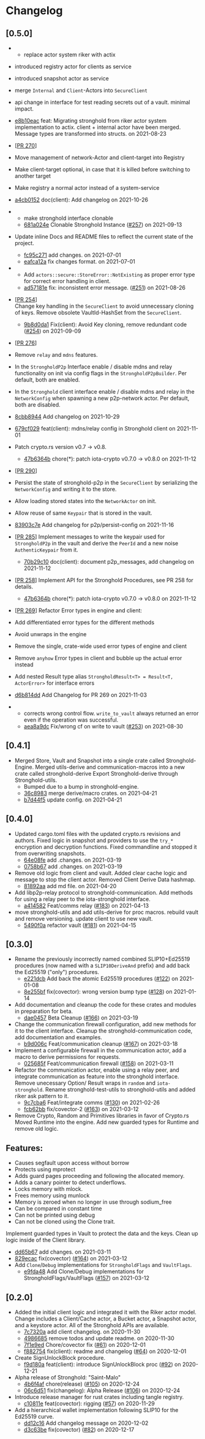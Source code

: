 # Changelog

## \[0.5.0]

- - replace actor system riker with actix

- introduced registry actor for clients as service

- introduced snapshot actor as service

- merge `Internal` and `Client`-Actors into `SecureClient`

- api change in interface for test reading secrets out of a vault. minimal impact.

- [e8b10eac](https://www.github.com/iotaledger/stronghold.rs/commit/e8b10eac4a914e5d78aae40ab4f1da15ac136ac7) feat: Migrating stronghold from riker actor system implementation to actix. client + internal actor have been merged. Message types are transformed into structs. on 2021-08-23

- \[[PR 270](https://github.com/iotaledger/stronghold.rs/pull/270)]

- Move management of network-Actor and client-target into Registry

- Make client-target optional, in case that it is killed before switching to another target

- Make registry a normal actor instead of a system-service

- [a4cb0152](https://www.github.com/iotaledger/stronghold.rs/commit/a4cb0152f79c643afbd4eea72318c3ce300a0c27) doc(client): Add changelog on 2021-10-26

- - make stronghold interface clonable
  - [681a024e](https://www.github.com/iotaledger/stronghold.rs/commit/681a024e7fd5d6095bbf571d5a3d22fb449b54da) Clonable Stronghold Instance ([#257](https://www.github.com/iotaledger/stronghold.rs/pull/257)) on 2021-09-13

- Update inline Docs and README files to reflect the current state of the project.
  - [fc95c271](https://www.github.com/iotaledger/stronghold.rs/commit/fc95c27128dedf8aa2d366776c22cb9c8e3f158a) add changes. on 2021-07-01
  - [eafca12a](https://www.github.com/iotaledger/stronghold.rs/commit/eafca12ad915166d8039df6ad050bb1c65cbe248) fix changes format. on 2021-07-01

- - Add `actors::secure::StoreError::NotExisting` as proper error type for correct error handling in client.
  - [ad57181e](https://www.github.com/iotaledger/stronghold.rs/commit/ad57181e7c5baa4b6ccb66fb464667c97967db08) fix: inconsistent error message. ([#251](https://www.github.com/iotaledger/stronghold.rs/pull/251)) on 2021-08-26

- \[[PR 254](https://github.com/iotaledger/stronghold.rs/pull/254)]\
  Change key handling in the `SecureClient` to avoid unnecessary cloning of keys.
  Remove obsolete VaultId-HashSet from the `SecureClient`.
  - [9b8d0da1](https://www.github.com/iotaledger/stronghold.rs/commit/9b8d0da150afd7446198672c8f7675547031c060) Fix(client): Avoid Key cloning, remove redundant code ([#254](https://www.github.com/iotaledger/stronghold.rs/pull/254)) on 2021-09-09

- \[[PR 276](https://github.com/iotaledger/stronghold.rs/pull/276)]

- Remove `relay` and `mdns` features.

- In the `StrongholdP2p` Interface enable / disable mdns and relay functionality on init via config flags in the `StrongholdP2pBuilder`.
  Per default, both are enabled.

- In the `Stronghold` client interface enable / disable mdns and relay in the `NetworkConfig` when spawning a new p2p-network actor.
  Per default, both are disabled.

- [8cbb8944](https://www.github.com/iotaledger/stronghold.rs/commit/8cbb8944bd4ef94ec331b97a8a9cbc7122172f8e) Add changelog on 2021-10-29

- [679cf029](https://www.github.com/iotaledger/stronghold.rs/commit/679cf02943460edf4560445f0b563f9cd0f0c9e8) feat(client):  mdns/relay config in Stronghold client on 2021-11-01

- Patch crypto.rs version v0.7 -> v0.8.
  - [47b6364b](https://www.github.com/iotaledger/stronghold.rs/commit/47b6364bbd256f71cc7eb7cf4a731db19d39dab6) chore(\*): patch iota-crypto v0.7.0 -> v0.8.0 on 2021-11-12

- \[[PR 290](https://github.com/iotaledger/stronghold.rs/pull/290)]

- Persist the state of stronghold-p2p in the `SecureClient` by serializing the `NetworkConfig` and writing it to the store.

- Allow loading stored states into the `NetworkActor` on init.

- Allow reuse of same `Keypair` that is stored in the vault.

- [83903c7e](https://www.github.com/iotaledger/stronghold.rs/commit/83903c7e69803a7dea54f2140d58a271796e6cc9) Add changelog for p2p/persist-config on 2021-11-16

- \[[PR 285](https://github.com/iotaledger/stronghold.rs/pull/285)]
  Implement messages to write the keypair used for `StrongholdP2p` in the vault and derive the
  `PeerId` and a new noise `AuthenticKeypair` from it.
  - [70b29c10](https://www.github.com/iotaledger/stronghold.rs/commit/70b29c1086db0491f4c8b14d8db49eadb6d6cfa8) doc(client): document p2p_messages, add changelog on 2021-11-12

- \[[PR 258](https://github.com/iotaledger/stronghold.rs/pull/258)]
  Implement API for the Stronghold Procedures, see PR 258 for details.
  - [47b6364b](https://www.github.com/iotaledger/stronghold.rs/commit/47b6364bbd256f71cc7eb7cf4a731db19d39dab6) chore(\*): patch iota-crypto v0.7.0 -> v0.8.0 on 2021-11-12

- \[[PR 269](https://github.com/iotaledger/stronghold.rs/pull/269)]
  Refactor Error types in engine and client:

- Add differentiated error types for the different methods

- Avoid unwraps in the engine

- Remove the single, crate-wide used error types of engine and client

- Remove `anyhow` Error types in client and bubble up the actual error instead

- Add nested Result type alias `StrongholdResult<T> = Result<T, ActorError>` for interface errors

- [d6b814dd](https://www.github.com/iotaledger/stronghold.rs/commit/d6b814dd7729dbbf39b73e050767992aadc19377) Add Changelog for PR 269 on 2021-11-03

- - corrects wrong control flow. `write_to_vault` always returned an error even if the operation was successful.
  - [aea8a9dc](https://www.github.com/iotaledger/stronghold.rs/commit/aea8a9dc8c3fa12e5444c5b4bb3303876e4c1a2f) Fix/wrong cf on write to vault ([#253](https://www.github.com/iotaledger/stronghold.rs/pull/253)) on 2021-08-30

## \[0.4.1]

- Merged Store, Vault and Snapshot into a single crate called Stronghold-Engine.
  Merged utils-derive and communication-macros into a new crate called stronghold-derive
  Export Stronghold-derive through Stronghold-utils.
  - Bumped due to a bump in stronghold-engine.
  - [36c8983](https://www.github.com/iotaledger/stronghold.rs/commit/36c8983eefd594c702a9e8b32bad25354ad127c0) merge derive/macro crates. on 2021-04-21
  - [b7d44f5](https://www.github.com/iotaledger/stronghold.rs/commit/b7d44f530e08be27128f25f46b4bb05cf3da99bd) update config. on 2021-04-21

## \[0.4.0]

- Updated cargo.toml files with the updated crypto.rs revisions and authors.
  Fixed logic in snapshot and providers to use the `try_*` encryption and decryption functions.
  Fixed commandline and stopped it from overwriting snapshots.
  - [64e08fe](https://www.github.com/iotaledger/stronghold.rs/commit/64e08fe39454d2191561783d009b155c91db37c1) add .changes. on 2021-03-19
  - [0758b67](https://www.github.com/iotaledger/stronghold.rs/commit/0758b6734a1e22d491345a6b894acea12ab5b1b7) add .changes. on 2021-03-19
- Remove old logic from client and vault.
  Added clear cache logic and message to stop the client actor.
  Removed Client Derive Data hashmap.
  - [81892aa](https://www.github.com/iotaledger/stronghold.rs/commit/81892aa704b920c50de2517e8073943d8bf0c2b9) add md file. on 2021-04-20
- Add libp2p-relay protocol to stronghold-communication.
  Add methods for using a relay peer to the iota-stronghold interface.
  - [a414582](https://www.github.com/iotaledger/stronghold.rs/commit/a414582024f45e854a75ab82e4196777ab4a42b8) Feat/comms relay ([#183](https://www.github.com/iotaledger/stronghold.rs/pull/183)) on 2021-04-13
- move stronghold-utils and add utils-derive for proc macros.
  rebuild vault and remove versioning.
  update client to use new vault.
  - [5490f0a](https://www.github.com/iotaledger/stronghold.rs/commit/5490f0aaaf58e5322a5569c02669514ec067b02f) refactor vault ([#181](https://www.github.com/iotaledger/stronghold.rs/pull/181)) on 2021-04-15

## \[0.3.0]

- Rename the previously incorrectly named combined SLIP10+Ed25519 procedures (now
  named with a `SLIP10DeriveAnd` prefix) and add back the Ed25519 ("only")
  procedures.
  - [e221dcb](https://www.github.com/iotaledger/stronghold.rs/commit/e221dcb31519960e60982012da3c2ac154d989e1) Add back the atomic Ed25519 procedures ([#122](https://www.github.com/iotaledger/stronghold.rs/pull/122)) on 2021-01-08
  - [8e255bf](https://www.github.com/iotaledger/stronghold.rs/commit/8e255bf4aad8caf69dcddfac24d4cdb07f716177) fix(covector): wrong version bump type ([#128](https://www.github.com/iotaledger/stronghold.rs/pull/128)) on 2021-01-14
- Add documentation and cleanup the code for these crates and modules in preparation for beta.
  - [dae0457](https://www.github.com/iotaledger/stronghold.rs/commit/dae04579cb20ad69a7aecdf102fb66ecac4aaf46) Beta Cleanup ([#166](https://www.github.com/iotaledger/stronghold.rs/pull/166)) on 2021-03-19
- Change the communication firewall configuration, add new methods for it to the client interface.
  Cleanup the stronghold-communication code, add documentation and examples.
  - [b9d006c](https://www.github.com/iotaledger/stronghold.rs/commit/b9d006cef88f6ae45f47a8644702a800d13e39c5) Feat/communication cleanup ([#167](https://www.github.com/iotaledger/stronghold.rs/pull/167)) on 2021-03-18
- Implement a configurable firewall in the communication actor, add a macro to derive permissions for requests.
  - [025685f](https://www.github.com/iotaledger/stronghold.rs/commit/025685fb181ba0600f31680a3f4c115c0e2097f7) Feat/communication firewall ([#158](https://www.github.com/iotaledger/stronghold.rs/pull/158)) on 2021-03-11
- Refactor the communication actor, enable using a relay peer, and integrate communication as feature into the stronghold interface.
  Remove unecessary Option/ Result wraps in `random` and `iota-stronghold`.
  Rename stronghold-test-utils to stronghold-utils and added riker ask pattern to it.
  - [9c7cba6](https://www.github.com/iotaledger/stronghold.rs/commit/9c7cba624e2a99f04a2d033b8673f8a4b8735f0b) Feat/integrate comms ([#130](https://www.github.com/iotaledger/stronghold.rs/pull/130)) on 2021-02-26
  - [fcb62bb](https://www.github.com/iotaledger/stronghold.rs/commit/fcb62bbf966bfcd543b13a79d73839a3fee0219e) fix/covector-2 ([#163](https://www.github.com/iotaledger/stronghold.rs/pull/163)) on 2021-03-12
- Remove Crypto, Random and Primitives libraries in favor of Crypto.rs
  Moved Runtime into the engine.
  Add new guarded types for Runtime and remove old logic.

## Features:

- Causes segfault upon access without borrow
- Protects using mprotect
- Adds guard pages proceeding and following the allocated memory.
- Adds a canary pointer to detect underflows.
- Locks memory with mlock.
- Frees memory using munlock
- Memory is zeroed when no longer in use through sodium_free
- Can be compared in constant time
- Can not be printed using debug
- Can not be cloned using the Clone trait.

Implement guarded types in Vault to protect the data and the keys.
Clean up logic inside of the Client library.

- [dd65b67](https://www.github.com/iotaledger/stronghold.rs/commit/dd65b67f42718150c7c7dbab9606ee2167cf11ce) add changes. on 2021-03-11
- [829ecac](https://www.github.com/iotaledger/stronghold.rs/commit/829ecac2e8090d478706c673cd45f1b91a60b2de) fix(covector) ([#164](https://www.github.com/iotaledger/stronghold.rs/pull/164)) on 2021-03-12
- Add `Clone`/`Debug` implementations for `StrongholdFlags` and `VaultFlags`.
  - [e9fda48](https://www.github.com/iotaledger/stronghold.rs/commit/e9fda4859d0367f3a69265dcb5d4d276bfb07066) Add Clone/Debug implementations for StrongholdFlags/VaultFlags ([#157](https://www.github.com/iotaledger/stronghold.rs/pull/157)) on 2021-03-12

## \[0.2.0]

- Added the initial client logic and integrated it with the Riker actor model. Change includes a Client/Cache actor, a Bucket actor, a Snapshot actor, and a keystore actor.  All of the Stronghold APIs are available.
  - [7c7320a](https://www.github.com/iotaledger/stronghold.rs/commit/7c7320ab0bc71749510a590f418c9bd70329dc02) add client changelog. on 2020-11-30
  - [4986685](https://www.github.com/iotaledger/stronghold.rs/commit/49866854f32dde8589f37c6d9ea0c2e7ddb3c461) remove todos and update readme. on 2020-11-30
  - [7f1e9ed](https://www.github.com/iotaledger/stronghold.rs/commit/7f1e9edf5f5c5e148376575057a55d1d1398708a) Chore/covector fix ([#61](https://www.github.com/iotaledger/stronghold.rs/pull/61)) on 2020-12-01
  - [f882754](https://www.github.com/iotaledger/stronghold.rs/commit/f88275451e7d3c140bbfd1c90a9267aa222fb6d0) fix(client): readme and changelog ([#64](https://www.github.com/iotaledger/stronghold.rs/pull/64)) on 2020-12-01
- Create SignUnlockBlock procedure.
  - [f9d180a](https://www.github.com/iotaledger/stronghold.rs/commit/f9d180a85fe57c2942d6ebabfcfdb3c445b0ba5b) feat(client): introduce SignUnlockBlock proc ([#92](https://www.github.com/iotaledger/stronghold.rs/pull/92)) on 2020-12-21
- Alpha release of Stronghold: "Saint-Malo"
  - [4b6f4af](https://www.github.com/iotaledger/stronghold.rs/commit/4b6f4af29f6c21044f5063ec4a8d8aff643f81a7) chore(release) ([#105](https://www.github.com/iotaledger/stronghold.rs/pull/105)) on 2020-12-24
  - [06c6d51](https://www.github.com/iotaledger/stronghold.rs/commit/06c6d513dfcd1ba8ed6379177790ec6db28a6fea) fix(changelog): Alpha Release ([#106](https://www.github.com/iotaledger/stronghold.rs/pull/106)) on 2020-12-24
- Introduce release manager for rust crates including tangle registry.
  - [c10811e](https://www.github.com/iotaledger/stronghold.rs/commit/c10811effbff396370762e76a2f2d44221dc7327) feat(covector): rigging ([#57](https://www.github.com/iotaledger/stronghold.rs/pull/57)) on 2020-11-29
- Add a hierarchical wallet implementation following SLIP10 for the Ed25519 curve.
  - [dd12c16](https://www.github.com/iotaledger/stronghold.rs/commit/dd12c16d628ec996728d356cfb815f185cc5cc37) Add changelog message on 2020-12-02
  - [d3c63be](https://www.github.com/iotaledger/stronghold.rs/commit/d3c63bec8052c0cd6a636fef3463b90893b55d4b) fix(covector) ([#82](https://www.github.com/iotaledger/stronghold.rs/pull/82)) on 2020-12-17
